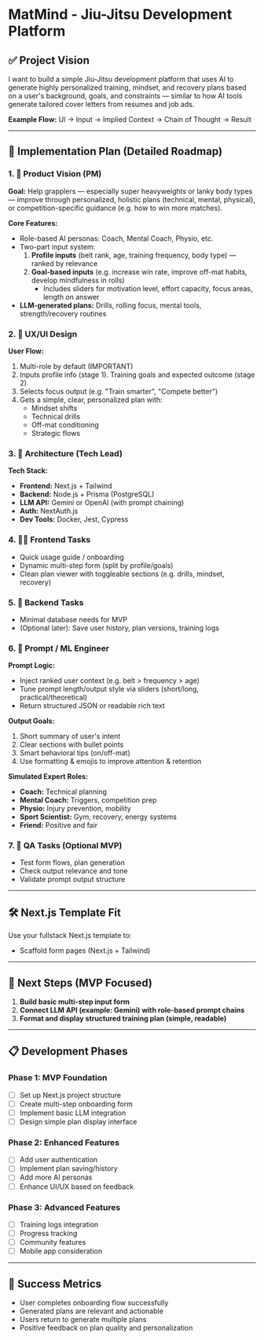 # MatMind - Jiu-Jitsu Development Platform

## ✅ Project Vision

I want to build a simple Jiu-Jitsu development platform that uses AI to generate highly personalized training, mindset, and recovery plans based on a user's background, goals, and constraints — similar to how AI tools generate tailored cover letters from resumes and job ads.

**Example Flow:** UI → Input → Implied Context → Chain of Thought → Result

---

## 🔧 Implementation Plan (Detailed Roadmap)

### 1. 🧠 Product Vision (PM)

**Goal:** Help grapplers — especially super heavyweights or lanky body types — improve through personalized, holistic plans (technical, mental, physical), or competition-specific guidance (e.g. how to win more matches).

**Core Features:**
* Role-based AI personas: Coach, Mental Coach, Physio, etc.
* Two-part input system:
    1. **Profile inputs** (belt rank, age, training frequency, body type) — ranked by relevance
    2. **Goal-based inputs** (e.g. increase win rate, improve off-mat habits, develop mindfulness in rolls)
        * Includes sliders for motivation level, effort capacity, focus areas, length on answer
* **LLM-generated plans:** Drills, rolling focus, mental tools, strength/recovery routines

### 2. 🎨 UX/UI Design

**User Flow:**
1. Multi-role by default (IMPORTANT)
2. Inputs profile info (stage 1). Training goals and expected outcome (stage 2)
3. Selects focus output (e.g. "Train smarter", "Compete better")
4. Gets a simple, clear, personalized plan with:
    * Mindset shifts
    * Technical drills
    * Off-mat conditioning
    * Strategic flows

### 3. 🧱 Architecture (Tech Lead)

**Tech Stack:**
* **Frontend:** Next.js + Tailwind
* **Backend:** Node.js + Prisma (PostgreSQL)
* **LLM API:** Gemini or OpenAI (with prompt chaining)
* **Auth:** NextAuth.js
* **Dev Tools:** Docker, Jest, Cypress

### 4. 🧑‍💻 Frontend Tasks

* Quick usage guide / onboarding
* Dynamic multi-step form (split by profile/goals)
* Clean plan viewer with toggleable sections (e.g. drills, mindset, recovery)

### 5. 🔩 Backend Tasks

* Minimal database needs for MVP
* (Optional later): Save user history, plan versions, training logs

### 6. 🤖 Prompt / ML Engineer

**Prompt Logic:**
* Inject ranked user context (e.g. belt > frequency > age)
* Tune prompt length/output style via sliders (short/long, practical/theoretical)
* Return structured JSON or readable rich text

**Output Goals:**
1. Short summary of user's intent
2. Clear sections with bullet points
3. Smart behavioral tips (on/off-mat)
4. Use formatting & emojis to improve attention & retention

**Simulated Expert Roles:**
* **Coach:** Technical planning
* **Mental Coach:** Triggers, competition prep
* **Physio:** Injury prevention, mobility
* **Sport Scientist:** Gym, recovery, energy systems
* **Friend:** Positive and fair

### 7. 🧪 QA Tasks (Optional MVP)

* Test form flows, plan generation
* Check output relevance and tone
* Validate prompt output structure

---

## 🛠️ Next.js Template Fit

Use your fullstack Next.js template to:
* Scaffold form pages (Next.js + Tailwind)

---

## 🧭 Next Steps (MVP Focused)

1. **Build basic multi-step input form**
2. **Connect LLM API (example: Gemini) with role-based prompt chains**
3. **Format and display structured training plan (simple, readable)**

---

## 📋 Development Phases

### Phase 1: MVP Foundation
- [ ] Set up Next.js project structure
- [ ] Create multi-step onboarding form
- [ ] Implement basic LLM integration
- [ ] Design simple plan display interface

### Phase 2: Enhanced Features
- [ ] Add user authentication
- [ ] Implement plan saving/history
- [ ] Add more AI personas
- [ ] Enhance UI/UX based on feedback

### Phase 3: Advanced Features
- [ ] Training logs integration
- [ ] Progress tracking
- [ ] Community features
- [ ] Mobile app consideration

---

## 🎯 Success Metrics

* User completes onboarding flow successfully
* Generated plans are relevant and actionable
* Users return to generate multiple plans
* Positive feedback on plan quality and personalization